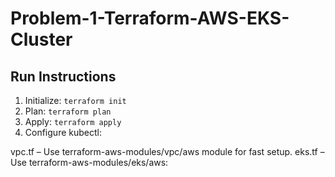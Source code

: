 # Problem-1-Terraform-AWS-EKS-Cluster

## Run Instructions

1. Initialize: `terraform init`
2. Plan: `terraform plan`
3. Apply: `terraform apply`
4. Configure kubectl:

vpc.tf – Use terraform-aws-modules/vpc/aws module for fast setup.
eks.tf – Use terraform-aws-modules/eks/aws:
